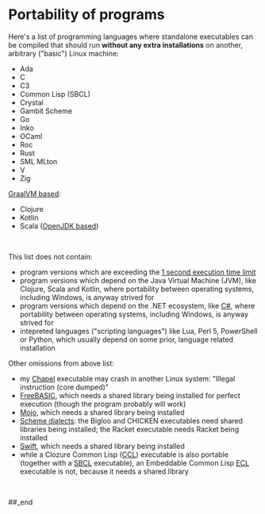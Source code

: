 # Portability of programs

Here's a list of programming languages where standalone executables can be compiled that should run **without any extra installations** on another, arbitrary ("basic") Linux machine:

- Ada
- C
- C3
- Common Lisp (SBCL)
- Crystal
- Gambit Scheme
- Go
- Inko
- OCaml
- Roc
- Rust
- SML MLton
- V
- Zig

[GraalVM based](https://github.com/practicalcomputerscience/MicrobenchmarkGPHLlanguages/tree/main/04%20-%20GraalVM#graal-virtual-machine-graalvm):
- Clojure
- Kotlin
- Scala ([OpenJDK based](https://github.com/practicalcomputerscience/MicrobenchmarkGPHLlanguages/tree/main/04%20-%20GraalVM#a-siginificantly-faster-scala-based-program))

<br/>

This list does not contain:

- program versions which are exceeding the [1 second execution time limit](https://github.com/practicalcomputerscience/MicrobenchmarkGPHLlanguages/tree/main/30%20-%20languages%20that%20didn't%20make%20it%20to%20my%20list#languages-that-were-too-slow)
- program versions which depend on the Java Virtual Machine (JVM), like Clojure, Scala and Kotlin, where portability between operating systems, including Windows, is anyway strived for
- program versions which depend on the .NET ecosystem, like [C#](https://github.com/practicalcomputerscience/MicrobenchmarkGPHLlanguages/tree/main/03%20-%20source%20code/01%20-%20imperative%20languages/C%23#installation-tips), where portability between operating systems, including Windows, is anyway strived for
- intepreted languages ("scripting languages") like Lua, Perl 5, PowerShell or Python, which usually depend on some prior, language related installation

Other omissions from above list:

- my [Chapel](https://github.com/practicalcomputerscience/MicrobenchmarkGPHLlanguages/tree/main/03%20-%20source%20code/01%20-%20imperative%20languages/Chapel#installation-tips) executable may crash in another Linux system: "Illegal instruction (core dumped)"
- [FreeBASIC](https://github.com/practicalcomputerscience/MicrobenchmarkGPHLlanguages/tree/main/03%20-%20source%20code/01%20-%20imperative%20languages/FreeBASIC#installation-tips), which needs a shared library being installed for perfect execution (though the program probably will work)
- [Mojo](https://github.com/practicalcomputerscience/MicrobenchmarkGPHLlanguages/tree/main/03%20-%20source%20code/01%20-%20imperative%20languages/Mojo#installation-tips), which needs a shared library being installed
- [Scheme dialects](https://github.com/practicalcomputerscience/MicrobenchmarkGPHLlanguages/blob/main/03%20-%20source%20code/02%20-%20functional%20languages/Scheme/README.md#size-of-executables): the Bigloo and CHICKEN executables need shared libraries being installed; the Racket executable needs Racket being installed
- [Swift](https://github.com/practicalcomputerscience/MicrobenchmarkGPHLlanguages/tree/main/03%20-%20source%20code/01%20-%20imperative%20languages/Swift#installation-tips), which needs a shared library being installed
- while a Clozure Common Lisp ([CCL](https://github.com/practicalcomputerscience/MicrobenchmarkGPHLlanguages/tree/main/03%20-%20source%20code/02%20-%20functional%20languages/Common%20Lisp#ccl)) executable is also portable (together with a [SBCL](https://github.com/practicalcomputerscience/MicrobenchmarkGPHLlanguages/tree/main/03%20-%20source%20code/02%20-%20functional%20languages/Common%20Lisp#sbcl) executable), an Embeddable Common Lisp [ECL](https://github.com/practicalcomputerscience/MicrobenchmarkGPHLlanguages/tree/main/03%20-%20source%20code/02%20-%20functional%20languages/Common%20Lisp#ecl) executable is not, because it needs a shared library

<br/>

##_end
